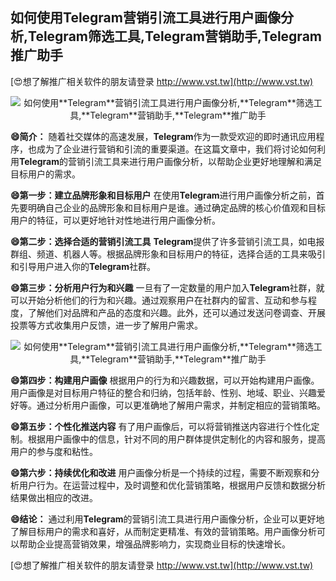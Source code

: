 ## **如何使用**Telegram**营销引流工具进行用户画像分析,**Telegram**筛选工具,**Telegram**营销助手,**Telegram**推广助手**

[😍想了解推广相关软件的朋友请登录 http://www.vst.tw](http://www.vst.tw)

 <center><img src="https://vst.tw/MP4/tuiguang/png/4.png" alt="如何使用**Telegram**营销引流工具进行用户画像分析,**Telegram**筛选工具,**Telegram**营销助手,**Telegram**推广助手"></center>

**😄简介：**
随着社交媒体的高速发展，**Telegram**作为一款受欢迎的即时通讯应用程序，也成为了企业进行营销和引流的重要渠道。在这篇文章中，我们将讨论如何利用**Telegram**的营销引流工具来进行用户画像分析，以帮助企业更好地理解和满足目标用户的需求。

**😄第一步：建立品牌形象和目标用户**
在使用**Telegram**进行用户画像分析之前，首先要明确自己企业的品牌形象和目标用户是谁。通过确定品牌的核心价值观和目标用户的特征，可以更好地针对性地进行用户画像分析。

**😄第二步：选择合适的营销引流工具**
**Telegram**提供了许多营销引流工具，如电报群组、频道、机器人等。根据品牌形象和目标用户的特征，选择合适的工具来吸引和引导用户进入你的**Telegram**社群。

**😄第三步：分析用户行为和兴趣**
一旦有了一定数量的用户加入**Telegram**社群，就可以开始分析他们的行为和兴趣。通过观察用户在社群内的留言、互动和参与程度，了解他们对品牌和产品的态度和兴趣。此外，还可以通过发送问卷调查、开展投票等方式收集用户反馈，进一步了解用户需求。

 <center><img src="https://vst.tw/MP4/tuiguang/png/7.png" alt="如何使用**Telegram**营销引流工具进行用户画像分析,**Telegram**筛选工具,**Telegram**营销助手,**Telegram**推广助手"></center>

**😄第四步：构建用户画像**
根据用户的行为和兴趣数据，可以开始构建用户画像。用户画像是对目标用户特征的整合和归纳，包括年龄、性别、地域、职业、兴趣爱好等。通过分析用户画像，可以更准确地了解用户需求，并制定相应的营销策略。

**😄第五步：个性化推送内容**
有了用户画像后，可以将营销推送内容进行个性化定制。根据用户画像中的信息，针对不同的用户群体提供定制化的内容和服务，提高用户的参与度和粘性。

**😄第六步：持续优化和改进**
用户画像分析是一个持续的过程，需要不断观察和分析用户行为。在运营过程中，及时调整和优化营销策略，根据用户反馈和数据分析结果做出相应的改进。

**😄结论：**
通过利用**Telegram**的营销引流工具进行用户画像分析，企业可以更好地了解目标用户的需求和喜好，从而制定更精准、有效的营销策略。用户画像分析可以帮助企业提高营销效果，增强品牌影响力，实现商业目标的快速增长。

[😍想了解推广相关软件的朋友请登录 http://www.vst.tw](http://www.vst.tw)



